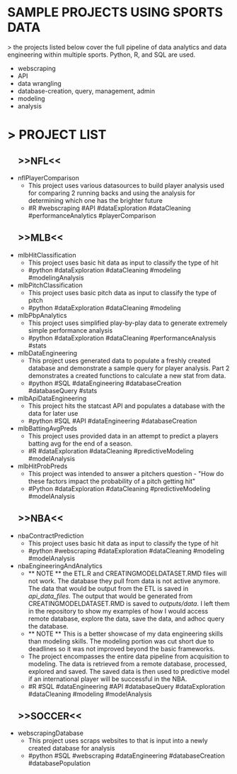 # SAMPLE PROJECTS USING SPORTS DATA 

\> the projects listed below cover the full pipeline of data analytics and data engineering within multiple sports. Python, R, and SQL are used.
<ul> 
    <li>webscraping</li> 
    <li>API</li> 
    <li>data wrangling</li> 
    <li>database-creation, query, management, admin</li> 
    <li>modeling</li> 
    <li>analysis</li> 
</ul>

# > PROJECT LIST
<ul> 
    <h2>>>NFL<<</h2>
    <li>
    nflPlayerComparison
        <ul>
        <li>
        This project uses various datasources to build player analysis used for comparing 2 running backs and using the analysis for determining which one has the brighter future
        </li>
        <li>
        #R #webscraping #API #dataExploration #dataCleaning #performanceAnalytics #playerComparison
        </li>
        </ul>
    </li>
    <h2>>>MLB<<</h2>
    <li>
    mlbHitClassification
        <ul>
        <li>
        This project uses basic hit data as input to classify the type of hit
        </li>
        <li>
        #python #dataExploration #dataCleaning #modeling #modelingAnalysis
        </li>
        </ul>
    </li>
    <li>
    mlbPitchClassification
        <ul>
        <li>
        This project uses basic pitch data as input to classify the type of pitch
        </li>
        <li>
        #python #dataExploration #dataCleaning #modeling 
        </li>
        </ul>
    </li>
    </li>
        <li>
    mlbPbpAnalytics
        <ul>
        <li>
        This project uses simplified play-by-play data to generate extremely simple performance analysis
        </li>
        <li>
        #python #dataExploration #dataCleaning #performanceAnalysis #stats
        </li>
        </ul>
    </li>
    </li>
    <li>
    mlbDataEngineering
        <ul>
        <li>
        This project uses generated data to populate a freshly created database and demonstrate a sample query for player analysis. Part 2 demonstrates a created functions to calculate a new stat from data.
        </li>
        <li>
        #python #SQL #dataEngineering #databaseCreation #databaseQuery #stats
        </li>
        </ul>    
    </li>
    <li>
    mlbApiDataEngineering
        <ul>
        <li>
        This project hits the statcast API and populates a database with the data for later use
        </li>
        <li>
        #python #SQL #API #dataEngineering #databaseCreation
        </li>
        </ul>    
    </li>    
    <li>
    mlbBattingAvgPreds
        <ul>
        <li>
        This project uses provided data in an attempt to predict a players batting avg for the end of a season.
        </li>
        <li>
        #R #dataExploration #dataCleaning #predictiveModeling #modelAnalysis
        </li>
        </ul>    
    </li>
    <li>
    mlbHitProbPreds
        <ul>
        <li>
        This project was intended to answer a pitchers question - "How do these factors impact the probability of a pitch getting hit"
        </li>
        <li>
        #Python #dataExploration #dataCleaning #predictiveModeling #modelAnalysis
        </li>
        </ul>    
    </li>            
    <h2>>>NBA<<</h2>
    <li>
    nbaContractPrediction
        <ul>
        <li>
        This project uses basic hit data as input to classify the type of hit
        </li>
        <li>
        #python #webscraping #dataExploration #dataCleaning #modeling #modelAnalysis
        </li>
        </ul>
    </li>
    <li>
    nbaEngineeringAndAnalytics
        <ul>
        <li>
        ** NOTE ** the ETL.R and CREATINGMODELDATASET.RMD files will not work. The database they pull from data is not active anymore. The data that would be output from the ETL is saved in <i>api_data_files</i>. The output that would be generated from CREATINGMODELDATASET.RMD is saved to <i>outputs/data</i>. I left them in the repository to show my examples of how I would access remote database, explore the data, save the data, and adhoc query the database.
        </li>
        <li>
        ** NOTE ** This is a better showcase of my data engineering skills than modeling skills. The modeling portion was cut short due to deadlines so it was not improved beyond the basic frameworks.
        </li>
        <li>
        The project encompasses the entire data pipeline from acquisition to modeling. The data is retrieved from a remote database, processed, explored and saved. The saved data is then used to predictive model if an international player will be successful in the NBA.
        </li>
        <li>
        #R #SQL #dataEngineering #API #databaseQuery #dataExploration #dataCleaning #modeling #modelAnalysis
        </li>
        </ul>
    </li>
    <h2>>>SOCCER<<</h2>
    <li>
    webscrapingDatabase
        <ul>
        <li>
        This project uses scraps websites to that is input into a newly created database for analysis
        </li>
        <li>
        #python #SQL #webscraping #dataEngineering #databaseCreation #databasePopulation
        </li>
        </ul>
    </li>   
</ul>